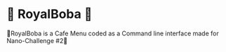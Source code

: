 # 🧋 RoyalBoba 🧋
🧾RoyalBoba is a Cafe Menu coded as a  Command line interface made for Nano-Challenge #2🧾

